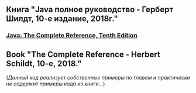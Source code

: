 ## Книга "Java полное руководство - Герберт Шилдт, 10-е издание, 2018г."

### [Java: The Complete Reference, Tenth Edition](http://www.williamspublishing.com/Books/978-5-6040043-6-4.html "http://www.williamspublishing.com/Books/978-5-6040043-6-4.html")

## Book "The Complete Reference - Herbert Schildt, 10-e, 2018."

(*Данный код реализует собственные примеры по главам и практически не содержит примеры кода из книги...*)
